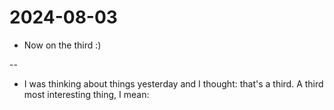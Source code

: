 # 2024-08-03
* Now on the third :)

-- 

* I was thinking about things yesterday and I thought: that's a third. A third most interesting thing, I mean: